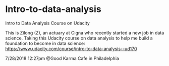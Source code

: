 # Intro-to-data-analysis
Intro to Data Analysis Course on Udacity

This is Zilong (Z), an actuary at Cigna who recently started a new job in data science. 
Taking this Udacity course on data analysis to help me build a foundation to become in data science: https://www.udacity.com/course/intro-to-data-analysis--ud170

7/28/2018 12:27pm @Good Karma Cafe in Philadelphia
